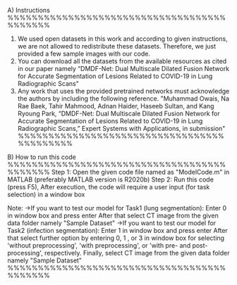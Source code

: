 A) Instructions
%%%%%%%%%%%%%%%%%%%%%%%%%%%%%%%%%%%%%%%%%%%
1. We used open datasets in this work and according to given instructions, we are not allowed to redistribute these datasets. Therefore, we just provided a few sample images with our code.
2. You can download all the datasets from the available resources as cited in our paper namely “DMDF-Net: Dual Multiscale Dilated Fusion Network for Accurate Segmentation of Lesions Related to COVID-19 in Lung Radiographic Scans"
3. Any work that uses the provided pretrained networks must acknowledge the authors by including the following reference.
"Muhammad Owais, Na Rae Baek, Tahir Mahmood, Adnan Haider, Haseeb Sultan, and Kang Ryoung Park, “DMDF-Net: Dual Multiscale Dilated Fusion Network for Accurate Segmentation of Lesions Related to COVID-19 in Lung Radiographic Scans,” Expert Systems with Applications, in submission"
%%%%%%%%%%%%%%%%%%%%%%%%%%%%%%%%%%%%%%%%%%%

B) How to run this code
%%%%%%%%%%%%%%%%%%%%%%%%%%%%%%%%%%%%%%%%%%%
Step 1: Open the given code file named as "ModelCode.m" in MATLAB (preferably MATLAB version is R2020b)
Step 2: Run this code (press F5), After execution, the code will require a user input (for task selection) in a window box

Note:
->If you want to test our model for Task1 (lung segmentation): Enter 0 in window box and press enter
  After that select CT image from the given data folder namely "Sample Dataset"
->If you want to test our model for Task2 (infection segmentation): Enter 1 in window box and press enter
  After that select further option by entering 0, 1 , or 3 in window box for selecting 'without preprocessing', 'with preprocessing', or 'with pre- and post-processing', respectively.
Finally, select CT image from the given data folder namely "Sample Dataset"
%%%%%%%%%%%%%%%%%%%%%%%%%%%%%%%%%%%%%%%%%%%

